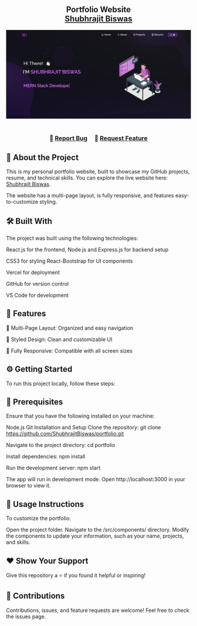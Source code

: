 <h2 align="center">
  Portfolio Website<br/>
  <a href="https://portfolio-shubhrajit-biswas-projects.vercel.app/" target="_blank">Shubhrajit Biswas</a>
</h2>
<div align="center">
  <img alt="Demo" src="./Images/my-portfolio-img.png" />
</div>

<br/>

<div align="center">
</div>

<h3 align="center">
  🔹 <a href="https://github.com/ShubhrajitBiswas/portfolio/issues">Report Bug</a> &nbsp; &nbsp; 🔹 <a href="https://github.com/ShubhrajitBiswas/portfolio/issues">Request Feature</a>
</h3>

## 🚀 About the Project

This is my personal portfolio website, built to showcase my GitHub projects, resume, and technical skills. You can explore the live website here: <a href="https://portfolio-shubhrajit-biswas-projects.vercel.app/" target="_blank">Shubhrajit Biswas</a>.


The website has a multi-page layout, is fully responsive, and features easy-to-customize styling.

## 🛠️ Built With
The project was built using the following technologies:

React.js for the frontend,
Node.js and Express.js for backend setup

CSS3 for styling
React-Bootstrap for UI components

Vercel for deployment

GitHub for version control

VS Code for development
## 🌟 Features

📖 Multi-Page Layout: Organized and easy navigation

🎨 Styled Design: Clean and customizable UI

📱 Fully Responsive: Compatible with all screen sizes

## ⚙️ Getting Started
To run this project locally, follow these steps:

## 📌 Prerequisites
Ensure that you have the following installed on your machine:

Node.js
Git
Installation and Setup
Clone the repository:
git clone https://github.com/ShubhrajitBiswas/portfolio.git

Navigate to the project directory:
cd portfolio

Install dependencies:
npm install

Run the development server:
npm start

The app will run in development mode. Open http://localhost:3000 in your browser to view it.

## 📖 Usage Instructions
To customize the portfolio:

Open the project folder.
Navigate to the /src/components/ directory.
Modify the components to update your information, such as your name, projects, and skills.
## ❤️ Show Your Support
Give this repository a ⭐ if you found it helpful or inspiring!

## 🤝 Contributions

Contributions, issues, and feature requests are welcome! Feel free to check the issues page.
